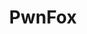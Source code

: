 ---
title: "PwnFox"
description: "Firefox extension designed for penetration testers, providing features like traffic coloring, multi-proxy support, and workflow enhancements for web security assessments."
platforms: ["web"]
categories: ["Web", "Pwn"]
tags: ["penetration-testing", "firefox-extension", "web-security", "traffic-coloring", "proxy-support"]
url: "https://github.com/BugSec/PwnFox"
---